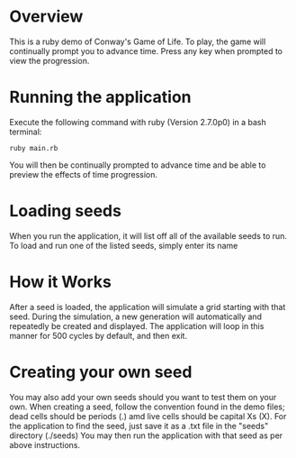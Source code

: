 # Overview

This is a ruby demo of Conway's Game of Life. 
To play, the game will continually prompt you to advance time. Press any key when prompted to view the progression. 

# Running the application

Execute the following command with ruby (Version 2.7.0p0) in a bash terminal:

    ruby main.rb

You will then be continually prompted to advance time and be able to preview the effects of time progression.

# Loading seeds

When you run the application, it will list off all of the available seeds to run. 
To load and run one of the listed seeds, simply enter its name 

# How it Works

After a seed is loaded, the application will simulate a grid starting with that seed.
During the simulation, a new generation will automatically and repeatedly be created and displayed.
The application will loop in this manner for 500 cycles by default, and then exit.

# Creating your own seed

You may also add your own seeds should you want to test them on your own.
When creating a seed, follow the convention found in the demo files; dead cells should be periods (.) amd live cells should be capital Xs (X).
For the application to find the seed, just save it as a .txt file in the "seeds" directory (./seeds)
You may then run the application with that seed as per above instructions.
